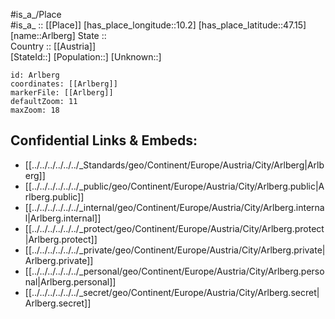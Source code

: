 ﻿---
location: [47.15,10.2] 
mapzoom: [7,12] 
mapmarker: city 
type: City
tags:
- geo/City


SpocWebEntityId: 28871
isDeleted: false
confidential: public

---
#is_a_/Place  
#is_a_ :: [[Place]] 
[has_place_longitude::10.2] 
[has_place_latitude::47.15] 
[name::Arlberg] 
State ::  
Country :: [[Austria]]  
[StateId::] 
[Population::] 
[Unknown::] 


```leaflet
id: Arlberg
coordinates: [[Arlberg]] 
markerFile: [[Arlberg]] 
defaultZoom: 11 
maxZoom: 18
```


## Confidential Links & Embeds: 
- [[../../../../../../_Standards/geo/Continent/Europe/Austria/City/Arlberg|Arlberg]] 
- [[../../../../../../_public/geo/Continent/Europe/Austria/City/Arlberg.public|Arlberg.public]] 
- [[../../../../../../_internal/geo/Continent/Europe/Austria/City/Arlberg.internal|Arlberg.internal]] 
- [[../../../../../../_protect/geo/Continent/Europe/Austria/City/Arlberg.protect|Arlberg.protect]] 
- [[../../../../../../_private/geo/Continent/Europe/Austria/City/Arlberg.private|Arlberg.private]] 
- [[../../../../../../_personal/geo/Continent/Europe/Austria/City/Arlberg.personal|Arlberg.personal]] 
- [[../../../../../../_secret/geo/Continent/Europe/Austria/City/Arlberg.secret|Arlberg.secret]] 
